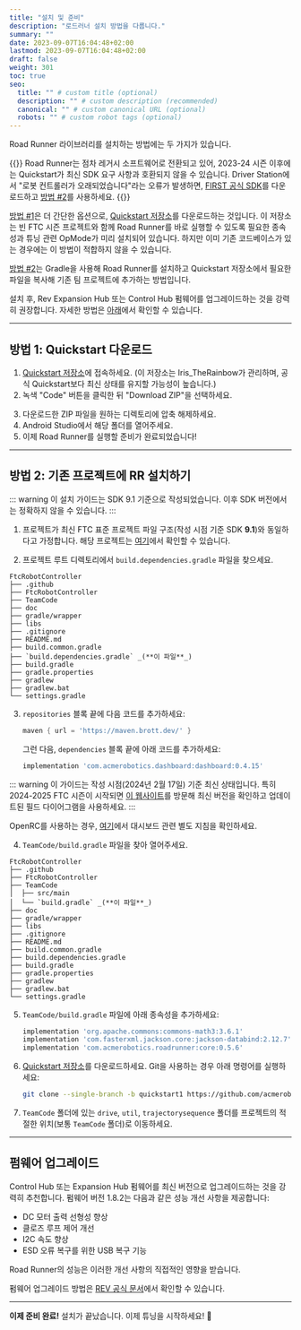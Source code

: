 ```yaml
---
title: "설치 및 준비"
description: "로드러너 설치 방법을 다룹니다."
summary: ""
date: 2023-09-07T16:04:48+02:00
lastmod: 2023-09-07T16:04:48+02:00
draft: false
weight: 301
toc: true
seo:
  title: "" # custom title (optional)
  description: "" # custom description (recommended)
  canonical: "" # custom canonical URL (optional)
  robots: "" # custom robot tags (optional)
---
```

Road Runner 라이브러리를 설치하는 방법에는 두 가지가 있습니다.

{{<callout context="caution" title="주의" icon="outline/alert-triangle">}}
Road Runner는 점차 레거시 소프트웨어로 전환되고 있어, 2023-24 시즌 이후에는 Quickstart가 최신 SDK 요구 사항과 호환되지 않을 수 있습니다. Driver Station에서 "로봇 컨트롤러가 오래되었습니다"라는 오류가 발생하면, [FIRST 공식 SDK](https://github.com/FIRST-Tech-Challenge/FtcRobotController)를 다운로드하고 [방법 #2](#방법-2-기존-프로젝트에-rr-설치하기)를 사용하세요.
{{</callout>}}

[방법 #1](#방법-1-quickstart-다운로드)은 더 간단한 옵션으로, [Quickstart 저장소](https://github.com/acmerobotics/road-runner-quickstart/tree/quickstart1)를 다운로드하는 것입니다. 이 저장소는 빈 FTC 시즌 프로젝트와 함께 Road Runner를 바로 실행할 수 있도록 필요한 종속성과 튜닝 관련 OpMode가 미리 설치되어 있습니다. 하지만 이미 기존 코드베이스가 있는 경우에는 이 방법이 적합하지 않을 수 있습니다.

[방법 #2](#방법-2-기존-프로젝트에-rr-설치하기)는 Gradle을 사용해 Road Runner를 설치하고 Quickstart 저장소에서 필요한 파일을 복사해 기존 팀 프로젝트에 추가하는 방법입니다.

설치 후, Rev Expansion Hub 또는 Control Hub 펌웨어를 업그레이드하는 것을 강력히 권장합니다. 자세한 방법은 [아래](#펌웨어-업그레이드)에서 확인할 수 있습니다.

---

## 방법 1: Quickstart 다운로드

1. [Quickstart 저장소](https://github.com/Iris-TheRainbow/RoadRunnerQuickstart15031)에 접속하세요. (이 저장소는 Iris_TheRainbow가 관리하며, 공식 Quickstart보다 최신 상태를 유지할 가능성이 높습니다.)
2. 녹색 "Code" 버튼을 클릭한 뒤 "Download ZIP"을 선택하세요.

<VideoDisplay src="./assets/installing/github-download-btn.mp4" width="100%"/>

3. 다운로드한 ZIP 파일을 원하는 디렉토리에 압축 해제하세요.
4. Android Studio에서 해당 폴더를 열어주세요.
5. 이제 Road Runner를 실행할 준비가 완료되었습니다!

---

## 방법 2: 기존 프로젝트에 RR 설치하기

::: warning
이 설치 가이드는 SDK 9.1 기준으로 작성되었습니다. 이후 SDK 버전에서는 정확하지 않을 수 있습니다.
:::

1. 프로젝트가 최신 FTC 표준 프로젝트 파일 구조(작성 시점 기준 SDK **9.1**)와 동일하다고 가정합니다. 해당 프로젝트는 [여기](https://github.com/FIRST-Tech-Challenge/FtcRobotController)에서 확인할 수 있습니다.

2. 프로젝트 루트 디렉토리에서 `build.dependencies.gradle` 파일을 찾으세요.

<!-- prettier-ignore -->
```plaintext
FtcRobotController
├── .github
├── FtcRobotController
├── TeamCode
├── doc
├── gradle/wrapper
├── libs
├── .gitignore
├── README.md
├── build.common.gradle
├── `build.dependencies.gradle` _(**이 파일**_)
├── build.gradle
├── gradle.properties
├── gradlew
├── gradlew.bat
└── settings.gradle
```

3. `repositories` 블록 끝에 다음 코드를 추가하세요:

   ```groovy
   maven { url = 'https://maven.brott.dev/' }
   ```

   그런 다음, `dependencies` 블록 끝에 아래 코드를 추가하세요:

   ```groovy
   implementation 'com.acmerobotics.dashboard:dashboard:0.4.15'
   ```

::: warning
이 가이드는 작성 시점(2024년 2월 17일) 기준 최신 상태입니다. 특히 2024-2025 FTC 시즌이 시작되면 [이 웹사이트](https://acmerobotics.github.io/ftc-dashboard/gettingstarted)를 방문해 최신 버전을 확인하고 업데이트된 필드 다이어그램을 사용하세요.
:::

OpenRC를 사용하는 경우, [여기](https://acmerobotics.github.io/ftc-dashboard/gettingstarted)에서 대시보드 관련 별도 지침을 확인하세요.

4. `TeamCode/build.gradle` 파일을 찾아 열어주세요.

<!-- prettier-ignore -->
```plaintext
FtcRobotController
├── .github
├── FtcRobotController
├── TeamCode
│  ├── src/main
│  └── `build.gradle` _(**이 파일**_)
├── doc
├── gradle/wrapper
├── libs
├── .gitignore
├── README.md
├── build.common.gradle
├── build.dependencies.gradle
├── build.gradle
├── gradle.properties
├── gradlew
├── gradlew.bat
└── settings.gradle
```

5. `TeamCode/build.gradle` 파일에 아래 종속성을 추가하세요:

   ```groovy
   implementation 'org.apache.commons:commons-math3:3.6.1'
   implementation 'com.fasterxml.jackson.core:jackson-databind:2.12.7'
   implementation 'com.acmerobotics.roadrunner:core:0.5.6'
   ```

6. [Quickstart 저장소](https://github.com/acmerobotics/road-runner-quickstart/tree/quickstart1)를 다운로드하세요. Git을 사용하는 경우 아래 명령어를 실행하세요:

   ```bash
   git clone --single-branch -b quickstart1 https://github.com/acmerobotics/road-runner-quickstart.git
   ```

7. `TeamCode` 폴더에 있는 `drive`, `util`, `trajectorysequence` 폴더를 프로젝트의 적절한 위치(보통 `TeamCode` 폴더)로 이동하세요.

---

## 펌웨어 업그레이드

Control Hub 또는 Expansion Hub 펌웨어를 최신 버전으로 업그레이드하는 것을 강력히 추천합니다. 펌웨어 버전 1.8.2는 다음과 같은 성능 개선 사항을 제공합니다:

- DC 모터 출력 선형성 향상
- 클로즈 루프 제어 개선
- I2C 속도 향상
- ESD 오류 복구를 위한 USB 복구 기능

Road Runner의 성능은 이러한 개선 사항의 직접적인 영향을 받습니다.

펌웨어 업그레이드 방법은 [REV 공식 문서](https://docs.revrobotics.com/rev-control-system/managing-the-control-system/updating-firmware)에서 확인할 수 있습니다.

---

**이제 준비 완료!** 설치가 끝났습니다. 이제 튜닝을 시작하세요! 🚀